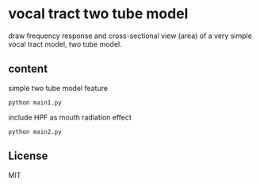 # vocal tract two tube model    

draw frequency response and cross-sectional view (area) of a very simple vocal tract model, two tube model.  

## content    

simple two tube model feature  
```
python main1.py
```
  
include HPF as mouth radiation effect   
```
python main2.py
```

## License    
MIT  
